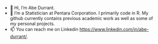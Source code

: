 - 👋 Hi, I’m Abe Durrant.
- 👀 I’m a Statistician at Pentara Corporation. I primarily code in R. My github currently contains previous academic work as well as some of my personal projects.
- 📫 You can reach me on Linkedin https://www.linkedin.com/in/abe-durrant/.



